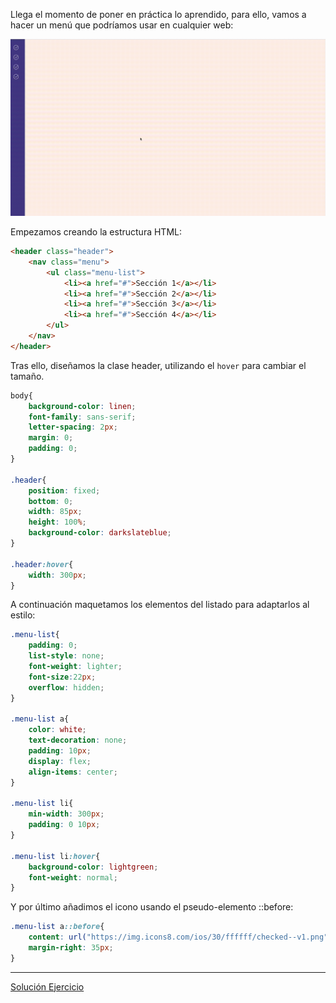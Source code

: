 Llega el momento de poner en práctica lo aprendido, para ello, vamos a hacer un menú que podríamos usar en cualquier web:

![gif1.gif](recursos/gif1.gif)

Empezamos creando la estructura HTML:

```html
<header class="header">
    <nav class="menu">
        <ul class="menu-list">
            <li><a href="#">Sección 1</a></li>
            <li><a href="#">Sección 2</a></li>
            <li><a href="#">Sección 3</a></li>
            <li><a href="#">Sección 4</a></li>
        </ul>
    </nav>
</header>
```

Tras ello, diseñamos la clase header, utilizando el `hover` para cambiar el tamaño.

```css
body{
    background-color: linen;
    font-family: sans-serif;
    letter-spacing: 2px;
    margin: 0;
    padding: 0;
}

.header{
    position: fixed;
    bottom: 0;
    width: 85px;
    height: 100%;
    background-color: darkslateblue;
}

.header:hover{
    width: 300px;
}
```

A continuación maquetamos los elementos del listado para adaptarlos al estilo:

```css
.menu-list{
    padding: 0;
    list-style: none;
    font-weight: lighter;
    font-size:22px;
    overflow: hidden;
}

.menu-list a{
    color: white;
    text-decoration: none;
    padding: 10px;
    display: flex;
    align-items: center;
}

.menu-list li{
    min-width: 300px;
    padding: 0 10px;
}

.menu-list li:hover{
    background-color: lightgreen;
    font-weight: normal;
}
```

Y por último añadimos el icono usando el pseudo-elemento ::before:

```css
.menu-list a::before{
    content: url("https://img.icons8.com/ios/30/ffffff/checked--v1.png");
    margin-right: 35px;
}
```

---

[Solución Ejercicio](recursos/menu.zip)
